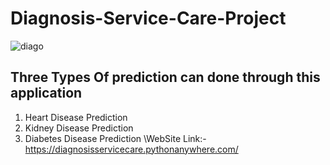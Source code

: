 # Diagnosis-Service-Care-Project
![diago](https://github.com/rkgupta7463/Diagnosis-Service-Care-Project/assets/96177171/607c1477-5049-48b0-87bd-4c1850b2641c)
## Three Types Of prediction can done through this application
1. Heart Disease Prediction
2. Kidney Disease Prediction
3. Diabetes Disease Prediction
\WebSite Link:- https://diagnosisservicecare.pythonanywhere.com/
